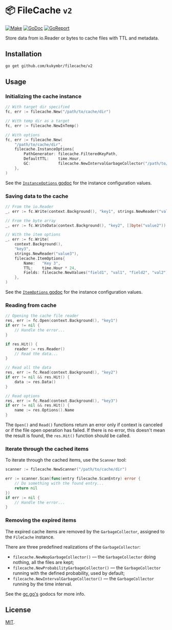 # 📦 FileCache `v2`

[![Make](https://github.com/kukymbr/filecache/actions/workflows/make.yml/badge.svg)](https://github.com/kukymbr/filecache/actions/workflows/make.yml)
[![GoDoc](https://godoc.org/github.com/kukymbr/filecache/v2?status.svg)](https://godoc.org/github.com/kukymbr/filecache/v2)
[![GoReport](https://goreportcard.com/badge/github.com/kukymbr/filecache/v2)](https://goreportcard.com/report/github.com/kukymbr/filecache/v2)

Store data from io.Reader or bytes to cache files with TTL and metadata.

## Installation

```sh
go get github.com/kukymbr/filecache/v2 
```

## Usage

### Initializing the cache instance

```go
// With target dir specified
fc, err := filecache.New("/path/to/cache/dir")
```

```go
// With temp dir as a target
fc, err := filecache.NewInTemp()
```

```go
// With options
fc, err := filecache.New(
    "/path/to/cache/dir",
    filecache.InstanceOptions{
        PathGenerator: filecache.FilteredKeyPath,
        DefaultTTL:    time.Hour,
        GC:            filecache.NewIntervalGarbageCollector("/path/to/cache/dir", time.Hour),
    },
)
```

See the [`InstanceOptions` godoc](options.go) for the instance configuration values.

### Saving data to the cache

```go
// From the io.Reader
_, err := fc.Write(context.Background(), "key1", strings.NewReader("value1"))
```

```go
// From the byte array
_, err := fc.WriteData(context.Background(), "key2", []byte("value2"))
```

```go
// With the item options
_, err := fc.Write(
    context.Background(), 
    "key3", 
    strings.NewReader("value3"),
    filecache.ItemOptions{
        Name:   "Key 3",
        TTL:    time.Hour * 24,
        Fields: filecache.NewValues("field1", "val1", "field2", "val2"),
    },
)
```

See the [`ItemOptions` godoc](options.go) for the instance configuration values.

### Reading from cache

```go
// Opening the cache file reader
res, err := fc.Open(context.Background(), "key1")
if err != nil { 
    // Handle the error...
}

if res.Hit() {
    reader := res.Reader()
    // Read the data...
}
```

```go
// Read all the data
res, err := fc.Read(context.Background(), "key2")
if err != nil && res.Hit() {
    data := res.Data()
}
```

```go
// Read options
res, err := fc.Read(context.Background(), "key3")
if err != nil && res.Hit() {
    name := res.Options().Name
}
```

The `Open()` and `Read()` functions return an error only if context is canceled
or if the file open operation has failed. 
If there is no error, this doesn't mean the result is found, the `res.Hit()` function should be called. 

### Iterate through the cached items

To iterate through the cached items, use the `Scanner` tool:

```go
scanner := filecache.NewScanner("/path/to/cache/dir")

err := scanner.Scan(func(entry filecache.ScanEntry) error {
    // Do something with the found entry...
	return nil
})
if err := nil {
    // Handle the error...
}
```

### Removing the expired items

The expired cache items are removed by the `GarbageCollector`, assigned to the `FileCache` instance.

There are three predefined realizations of the `GarbageCollector`:

* `filecache.NewNopGarbageCollector()` — the `GarbageCollector` doing nothing, all the files are kept;
* `filecache.NewProbabilityGarbageCollector()` — the `GarbageCollector` running with the defined probability, used by default;
* `filecache.NewIntervalGarbageCollector()` — the `GarbageCollector` running by the time interval.

See the [gc.go's](gc.go) godocs for more info.

## License

[MIT](/LICENSE).